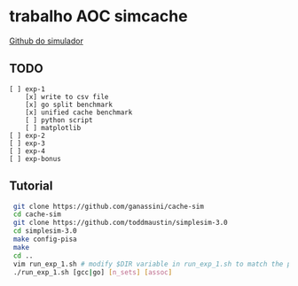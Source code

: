 # trabalho AOC simcache

[Github do simulador](https://github.com/toddmaustin/simplesim-3.0)

## TODO
    [ ] exp-1
        [x] write to csv file
        [x] go split benchmark
        [x] unified cache benchmark
        [ ] python script
        [ ] matplotlib
    [ ] exp-2
    [ ] exp-3
    [ ] exp-4
    [ ] exp-bonus

## Tutorial

```bash
 git clone https://github.com/ganassini/cache-sim
 cd cache-sim
 git clone https://github.com/toddmaustin/simplesim-3.0
 cd simplesim-3.0
 make config-pisa
 make
 cd ..
 vim run_exp_1.sh # modify $DIR variable in run_exp_1.sh to match the path
 ./run_exp_1.sh [gcc|go] [n_sets] [assoc]
```
